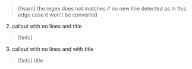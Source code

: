 > [!warn]
> the regex does not matches if no new line detected
> as in this edge case
> it won't be converted

2. callout with no lines and title
> [!info]

3. callout with no lines and with title
> [!info] title